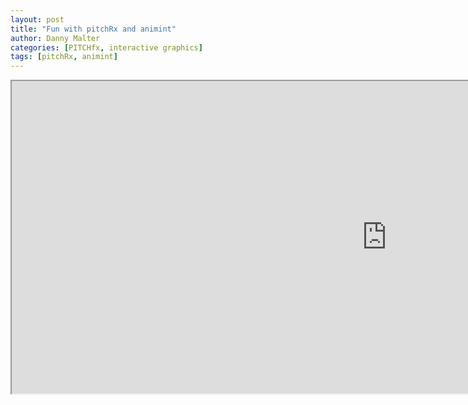 ```yaml
---
layout: post
title: "Fun with pitchRx and animint"
author: Danny Malter
categories: [PITCHfx, interactive graphics]
tags: [pitchRx, animint]
---
```


<iframe src="https://danmalter.shinyapps.io/HR-Hitters/" width="1200" height="500"> </iframe>
